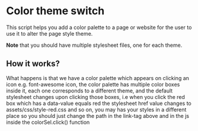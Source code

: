 # Color theme switch
This script helps you add a color palette to a page or website for the user to use it to alter the page style theme.

**Note** that you should have multiple stylesheet files, one for each theme.

## How it works?
What happens is that we have a color palette which appears on clicking an icon e.g. font-awesome icon, the color palette has multiple color boxes inside it, each one corresponds to a different theme, and the default stylesheet changes upon clicking those boxes, i.e when you click the red box which has a data-value equals red the stylesheet href value changes to assets/css/style-red.css and so on,   	you may has your styles in a different place so you should just change the path in the link-tag above and in the js inside the colorSel.click() function